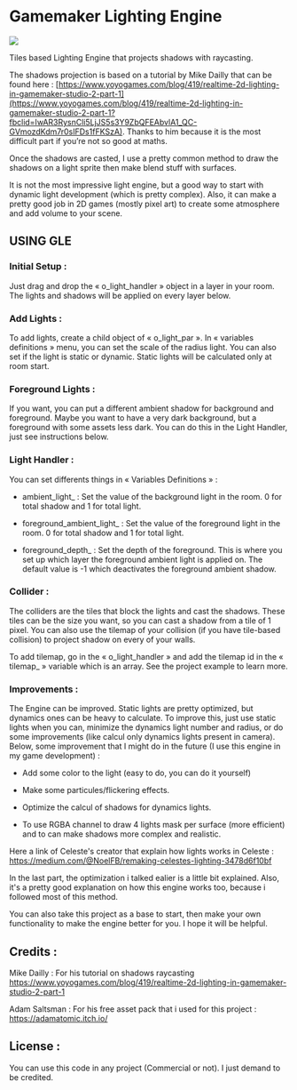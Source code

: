 # Gamemaker Lighting Engine

![](GLE.gif)

Tiles based Lighting Engine that projects shadows with raycasting.

 The shadows projection is based on a tutorial by Mike Dailly that can be found here : [https://www.yoyogames.com/blog/419/realtime-2d-lighting-in-gamemaker-studio-2-part-1](https://www.yoyogames.com/blog/419/realtime-2d-lighting-in-gamemaker-studio-2-part-1?fbclid=IwAR3RysnCli5LjJS5s3Y9ZbQFEAbvlA1_QC-GVmozdKdm7r0sIFDs1fFKSzA). Thanks to him because it is the most difficult part if you’re not so good at maths.  
 
Once the shadows are casted, I use a pretty common method to draw the shadows on a light sprite then make blend stuff with surfaces.

It is not the most impressive light engine, but a good way to start with dynamic light development (which is pretty complex). Also, it can make a pretty good job in 2D games (mostly pixel art) to create some atmosphere and add volume to your scene.
  

## USING GLE

  

### Initial Setup :

Just drag and drop the « o_light_handler » object in a layer in your room. The lights and shadows will be applied on every layer below.

### Add Lights :

To add lights, create a child object of « o_light_par ». In « variables definitions » menu, you can set the scale of the radius light. You can also set if the light is static or dynamic. Static lights will be calculated only at room start.

### Foreground Lights :

If you want, you can put a different ambient shadow for background and foreground. Maybe you want to have a very dark background, but a foreground with some assets less dark. You can do this in the Light Handler, just see instructions below.

  

### Light Handler :

You can set differents things in « Variables Definitions » :

- ambient_light_ : Set the value of the background light in the room. 0 for total shadow and 1 for total light.

- foreground_ambient_light_ : Set the value of the foreground light in the room. 0 for total shadow and 1 for total light.

- foreground_depth_ : Set the depth of the foreground. This is where you set up which layer the foreground ambient light is applied on. The default value is -1 which deactivates the foreground ambient shadow.

  

### Collider :

The colliders are the tiles that block the lights and cast the shadows. These tiles can be the size you want, so you can cast a shadow from a tile of 1 pixel. You can also use the tilemap of your collision (if you have tile-based collision) to project shadow on every of your walls.

To add tilemap, go in the « o_light_handler » and add the tilemap id in the « tilemap_ » variable which is an array. See the project example to learn more.

### Improvements :

The Engine can be improved. Static lights are pretty optimized, but dynamics ones can be heavy to calculate. To improve this, just use static lights when you can,  minimize the dynamics light number and radius, or do some improvements (like calcul only dynamics lights present in camera). Below, some improvement that I might do in the future (I use this engine in my game development) :

- Add some color to the light (easy to do, you can do it yourself)

- Make some particules/flickering  effects.

- Optimize the calcul of shadows for dynamics lights.

- To use RGBA channel to draw 4 lights mask per surface (more efficient) and to can make shadows more complex and realistic. 

Here a link of Celeste's creator that explain how lights works in Celeste : https://medium.com/@NoelFB/remaking-celestes-lighting-3478d6f10bf 

In the last part, the optimization i talked ealier is a little bit explained. Also, it's a pretty good explanation on how this engine works too, because i followed most of this method.

You can also take this project as a base to start, then make your own functionality to make the engine better for you. I hope it will be helpful.

## Credits :

Mike Dailly : For his tutorial on shadows raycasting   https://www.yoyogames.com/blog/419/realtime-2d-lighting-in-gamemaker-studio-2-part-1

Adam Saltsman : For his free asset pack that i used for this project : https://adamatomic.itch.io/

## License :

You can use this code in any project (Commercial or not). I just demand to be credited.
